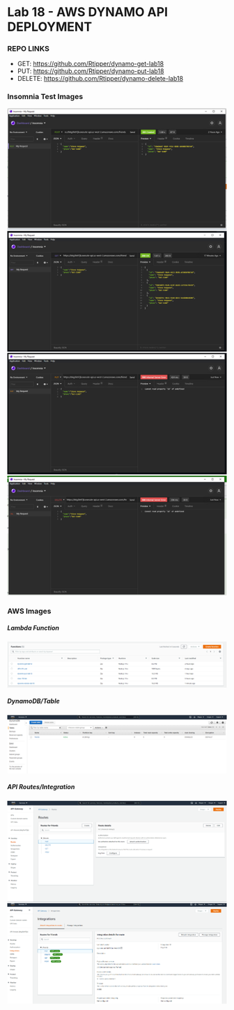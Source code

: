 # Lab 18 - AWS DYNAMO API DEPLOYMENT

### REPO LINKS
- GET: https://github.com/Rtipper/dynamo-get-lab18
- PUT: https://github.com/Rtipper/dynamo-put-lab18
- DELETE: https://github.com/Rtipper/dynamo-delete-lab18

### Insomnia Test Images

![INSOMNIA - POST ](img/insomniaPost.PNG)
![INSOMNIA - GET ](img/insomniaGet.PNG)
![INSOMNIA - PUT ](img/insomniaPut.PNG)
![INSOMNIA - DELETE ](img/insomniaDelete.PNG)

### AWS Images

##### Lambda Function
![LAMBDA FUNCTIONS](img/lambdafunctions.PNG)
##### DynamoDB/Table
![DYNAMODB/TABLE](img/dynamotable.PNG)
##### API Routes/Integration
![API ROUTES](img/apiroutes.PNG)
![API INTEGRATIONS](img/apiintegrations.PNG)
